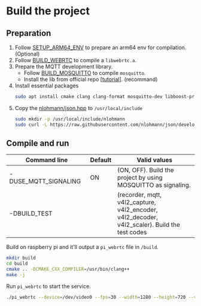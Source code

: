 # Build the project

## Preparation
1. Follow [SETUP_ARM64_ENV](doc/SETUP_ARM64_ENV.md) to prepare an arm64 env for compilation. (Optional)
2. Follow [BUILD_WEBRTC](doc/BUILD_WEBRTC.md) to compile a `libwebrtc.a`.
3. Prepare the MQTT development library.
    * Follow [BUILD_MOSQUITTO](doc/BUILD_MOSQUITTO.md) to compile `mosquitto`.
    * Install the lib from official repo [[tutorial](https://repo.mosquitto.org/debian/README.txt)]. (recommand)
4. Install essential packages
    ```bash
    sudo apt install cmake clang clang-format mosquitto-dev libboost-program-options-dev libavformat-dev libavcodec-dev libavutil-dev libswscale-dev libpulse-dev libasound2-dev libjpeg-dev
    ```
5. Copy the [nlohmann/json.hpp](https://github.com/nlohmann/json/blob/develop/single_include/nlohmann/json.hpp) to `/usr/local/include`
    ```bash
    sudo mkdir -p /usr/local/include/nlohmann
    sudo curl -L https://raw.githubusercontent.com/nlohmann/json/develop/single_include/nlohmann/json.hpp -o /usr/local/include/nlohmann/json.hpp
    ```

## Compile and run

| <div style="width:200px">Command line</div> | Default | Valid values |
| --------------------------------------------| ----------- | ------------ |
|   -DUSE_MQTT_SIGNALING | ON | (ON, OFF). Build the project by using MOSQUITTO as signaling. |
|   -DBUILD_TEST |  | (recorder, mqtt, v4l2_capture, v4l2_encoder, v4l2_decoder, v4l2_scaler). Build the test codes |

Build on raspberry pi and it'll output a `pi_webrtc` file in `/build`.
```bash
mkdir build
cd build
cmake .. -DCMAKE_CXX_COMPILER=/usr/bin/clang++
make -j
```

Run `pi_webrtc` to start the service.
```bash
./pi_webrtc --device=/dev/video0 --fps=30 --width=1280 --height=720 --v4l2_format=mjpeg --mqtt_host=<hostname> --mqtt_port=1883 --mqtt_username=<username> --mqtt_password=<password> --hw_accel
```
